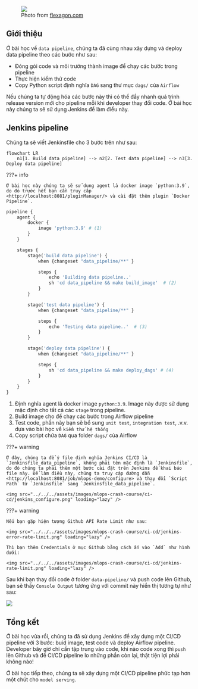 <figure>
    <img src="../../../assets/images/mlops-crash-course/ci-cd/a-world-without-ci.cd-meme.jpg" loading="lazy"/>
    <figcaption>Photo from <a href="https://flexagon.com/blog/why-the-world-needs-ci-cd/">flexagon.com</a></figcaption>
</figure>

## Giới thiệu

Ở bài học về `data pipeline`, chúng ta đã cùng nhau xây dựng và deploy data pipeline theo các bước như sau:

- Đóng gói code và môi trường thành image để chạy các bước trong pipeline
- Thực hiện kiểm thử code
- Copy Python script định nghĩa `DAG` sang thư mục `dags/` của `Airflow`

Nếu chúng ta tự động hóa các bước này thì có thể đẩy nhanh quá trình release version mới cho pipeline mỗi khi developer thay đổi code.
Ở bài học này chúng ta sẽ sử dụng Jenkins để làm điều này.

## Jenkins pipeline

Chúng ta sẽ viết Jenkinsfile cho 3 bước trên như sau:

```mermaid
flowchart LR
    n1[1. Build data pipeline] --> n2[2. Test data pipeline] --> n3[3. Deploy data pipeline]
```

???+ info

    Ở bài học này chúng ta sẽ sử dụng agent lả docker image `python:3.9`, do đó trước hết bạn cần truy câp <http://localhost:8081/pluginManager/> và cài đặt thêm plugin `Docker Pipeline`.

```py title="Jenkinsfile_data_pipeline" linenums="1"
pipeline {
    agent {
        docker {
            image 'python:3.9' # (1)
        }
    }

    stages {
        stage('build data pipeline') {
            when {changeset "data_pipeline/**" }

            steps {
                echo 'Building data pipeline..'
                sh 'cd data_pipeline && make build_image'  # (2)
            }
        }

        stage('test data pipeline') {
            when {changeset "data_pipeline/**" }

            steps {
                echo 'Testing data pipeline..'  # (3)
            }
        }

        stage('deploy data pipeline') {
            when {changeset "data_pipeline/**" }

            steps {
                sh 'cd data_pipeline && make deploy_dags' # (4)
            }
        }
    }
}
```

1. Định nghĩa agent là docker image `python:3.9`. Image này được sử dụng mặc định cho tất cả các `stage` trong pipeline.
2. Build image cho để chạy các bước trong Airflow pipeline
3. Test code, phần này bạn sẽ bổ sung `unit test`, `integration test`, .v.v. dựa vào bài học về `kiểm thử hệ thống`
4. Copy script chứa `DAG` qua folder `dags/` của Airflow

???+ warning

    Ở đây, chúng ta để ý file định nghĩa Jenkins CI/CD là `Jenkinsfile_data_pipeline`, không phải tên mặc định là `Jenkinsfile`, do đó chúng ta phải thêm một bước cài đặt trên Jenkins để khai báo file này. Để làm điều này, chúng ta truy cập đường dẫn <http://localhost:8081/job/mlops-demo/configure> và thay đổi `Script Path` từ `Jenkinsfile` sang `Jenkinsfile_data_pipeline`.

    <img src="../../../assets/images/mlops-crash-course/ci-cd/jenkins_configure.png" loading="lazy" />

???+ warning

    Nếu bạn gặp hiện tượng Github API Rate Limit như sau:

    <img src="../../../assets/images/mlops-crash-course/ci-cd/jenkins-error-rate-limit.png" loading="lazy" />

    Thì bạn thêm Credentials ở mục Github bằng cách ấn vào `Add` như hình dưới:

    <img src="../../../assets/images/mlops-crash-course/ci-cd/jenkins-rate-limit.png" loading="lazy" />

Sau khi bạn thay đổi code ở folder `data-pipeline/` và push code lên Github, bạn sẽ thấy `Console Output` tương ứng với commit này hiển thị tương tự như sau:

<img src="../../../assets/images/mlops-crash-course/ci-cd/jenkins-output-data-pipeline.png" loading="lazy" />

## Tổng kết

Ở bài học vừa rồi, chúng ta đã sử dụng Jenkins để xây dựng một CI/CD pipeline với 3 bước: buid image, test code và deploy Airflow pipeline. Developer bây giờ chỉ cần tập trung vào code, khi nào code xong thì `push` lên Github và để CI/CD pipeline lo những phần còn lại, thật tiện lợi phải không nào!

Ở bài học tiếp theo, chúng ta sẽ xây dựng một CI/CD pipeline phức tạp hơn một chút cho `model serving`.
